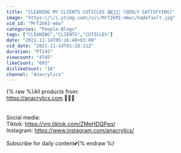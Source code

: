 ```yaml
---
title: "CLEANING MY CLIENTS CUTICLES 😱🤢💅🏼 (ODDLY SATISFYING)"
image: "https:\/\/i.ytimg.com\/vi\/MrT2kRI-m6w\/hqdefault.jpg"
vid_id: "MrT2kRI-m6w"
categories: "People-Blogs"
tags: ["CLEANING","CLIENTS","CUTICLES"]
date: "2021-11-14T05:16:40+03:00"
vid_date: "2021-11-14T01:28:11Z"
duration: "PT14S"
viewcount: "4745"
likeCount: "693"
dislikeCount: "16"
channel: "Anacrylics"
---
```

{% raw %}All products from: <br /><a rel="nofollow" target="blank" href="https://anacrylics.com">https://anacrylics.com</a>  🦋💅🏽<br /><br /><br />Social media: <br />Tiktok: <a rel="nofollow" target="blank" href="https://vm.tiktok.com/ZMeHDQPeq/">https://vm.tiktok.com/ZMeHDQPeq/</a><br />Instagram: <a rel="nofollow" target="blank" href="https://www.instagram.com/anacrylics/">https://www.instagram.com/anacrylics/</a><br /><br />Subscribe for daily content💕{% endraw %}
